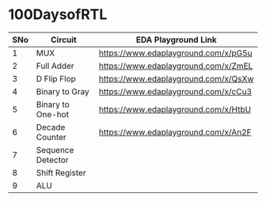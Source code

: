 # 100DaysofRTL


SNo | Circuit | EDA Playground Link 
--|-------- | -------------
1 | MUX | https://www.edaplayground.com/x/pG5u 
2 | Full Adder | https://www.edaplayground.com/x/ZmEL 
3 | D Flip Flop | https://www.edaplayground.com/x/QsXw 
4 | Binary to Gray | https://www.edaplayground.com/x/cCu3 
5 | Binary to One-hot | https://www.edaplayground.com/x/HtbU
6 | Decade Counter | https://www.edaplayground.com/x/An2F
7 | Sequence Detector | 
8 | Shift Register | 
9 | ALU | 



 
